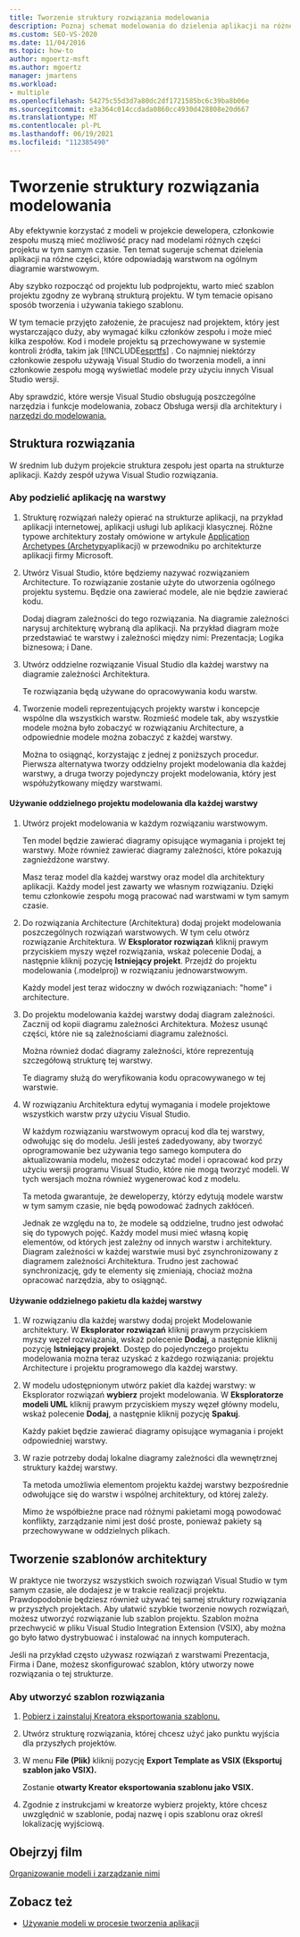 ```yaml
---
title: Tworzenie struktury rozwiązania modelowania
description: Poznaj schemat modelowania do dzielenia aplikacji na różne części, które odpowiadają warstwom na ogólnym diagramie warstwowym.
ms.custom: SEO-VS-2020
ms.date: 11/04/2016
ms.topic: how-to
author: mgoertz-msft
ms.author: mgoertz
manager: jmartens
ms.workload:
- multiple
ms.openlocfilehash: 54275c55d3d7a80dc2df1721585bc6c39ba8b06e
ms.sourcegitcommit: e3a364c014ccdada0860cc4930d428808e20d667
ms.translationtype: MT
ms.contentlocale: pl-PL
ms.lasthandoff: 06/19/2021
ms.locfileid: "112385490"
---
```

# <a name="structure-your-modeling-solution"></a>Tworzenie struktury rozwiązania modelowania

Aby efektywnie korzystać z modeli w projekcie dewelopera, członkowie zespołu muszą mieć możliwość pracy nad modelami różnych części projektu w tym samym czasie. Ten temat sugeruje schemat dzielenia aplikacji na różne części, które odpowiadają warstwom na ogólnym diagramie warstwowym.

Aby szybko rozpocząć od projektu lub podprojektu, warto mieć szablon projektu zgodny ze wybraną strukturą projektu. W tym temacie opisano sposób tworzenia i używania takiego szablonu.

W tym temacie przyjęto założenie, że pracujesz nad projektem, który jest wystarczająco duży, aby wymagać kilku członków zespołu i może mieć kilka zespołów. Kod i modele projektu są przechowywane w systemie kontroli źródła, takim jak [!INCLUDE[esprtfs](../code-quality/includes/esprtfs_md.md)] . Co najmniej niektórzy członkowie zespołu używają Visual Studio do tworzenia modeli, a inni członkowie zespołu mogą wyświetlać modele przy użyciu innych Visual Studio wersji.

Aby sprawdzić, które wersje Visual Studio obsługują poszczególne narzędzia i funkcje modelowania, zobacz Obsługa wersji dla architektury i [narzędzi do modelowania.](../modeling/analyze-and-model-your-architecture.md#VersionSupport)

## <a name="solution-structure"></a>Struktura rozwiązania

W średnim lub dużym projekcie struktura zespołu jest oparta na strukturze aplikacji. Każdy zespół używa Visual Studio rozwiązania.

### <a name="to-divide-an-application-into-layers"></a>Aby podzielić aplikację na warstwy

1. Strukturę rozwiązań należy opierać na strukturze aplikacji, na przykład aplikacji internetowej, aplikacji usługi lub aplikacji klasycznej. Różne typowe architektury zostały omówione w artykule [Application Archetypes (Archetypy](/previous-versions/msp-n-p/ee658107(v=pandp.10))aplikacji) w przewodniku po architekturze aplikacji firmy Microsoft.

2. Utwórz Visual Studio, które będziemy nazywać rozwiązaniem Architecture. To rozwiązanie zostanie użyte do utworzenia ogólnego projektu systemu. Będzie ona zawierać modele, ale nie będzie zawierać kodu.

   Dodaj diagram zależności do tego rozwiązania. Na diagramie zależności narysuj architekturę wybraną dla aplikacji. Na przykład diagram może przedstawiać te warstwy i zależności między nimi: Prezentacja; Logika biznesowa; i Dane.

4. Utwórz oddzielne rozwiązanie Visual Studio dla każdej warstwy na diagramie zależności Architektura.

   Te rozwiązania będą używane do opracowywania kodu warstw.

5. Tworzenie modeli reprezentujących projekty warstw i koncepcje wspólne dla wszystkich warstw. Rozmieść modele tak, aby wszystkie modele można było zobaczyć w rozwiązaniu Architecture, a odpowiednie modele można zobaczyć z każdej warstwy.

   Można to osiągnąć, korzystając z jednej z poniższych procedur. Pierwsza alternatywa tworzy oddzielny projekt modelowania dla każdej warstwy, a druga tworzy pojedynczy projekt modelowania, który jest współużytkowany między warstwami.

#### <a name="use-a-separate-modeling-project-for-each-layer"></a>Używanie oddzielnego projektu modelowania dla każdej warstwy

1. Utwórz projekt modelowania w każdym rozwiązaniu warstwowym.

   Ten model będzie zawierać diagramy opisujące wymagania i projekt tej warstwy. Może również zawierać diagramy zależności, które pokazują zagnieżdżone warstwy.

   Masz teraz model dla każdej warstwy oraz model dla architektury aplikacji. Każdy model jest zawarty we własnym rozwiązaniu. Dzięki temu członkowie zespołu mogą pracować nad warstwami w tym samym czasie.

2. Do rozwiązania Architecture (Architektura) dodaj projekt modelowania poszczególnych rozwiązań warstwowych. W tym celu otwórz rozwiązanie Architektura. W **Eksplorator rozwiązań** kliknij prawym przyciskiem myszy węzeł rozwiązania, wskaż polecenie Dodaj, a następnie kliknij pozycję **Istniejący projekt**. Przejdź do projektu modelowania (.modelproj) w rozwiązaniu jednowarstwowym.

   Każdy model jest teraz widoczny w dwóch rozwiązaniach: "home" i architecture.

3. Do projektu modelowania każdej warstwy dodaj diagram zależności. Zacznij od kopii diagramu zależności Architektura. Możesz usunąć części, które nie są zależnościami diagramu zależności.

   Można również dodać diagramy zależności, które reprezentują szczegółową strukturę tej warstwy.

   Te diagramy służą do weryfikowania kodu opracowywanego w tej warstwie.

4. W rozwiązaniu Architektura edytuj wymagania i modele projektowe wszystkich warstw przy użyciu Visual Studio.

   W każdym rozwiązaniu warstwowym opracuj kod dla tej warstwy, odwołując się do modelu. Jeśli jesteś zadedyowany, aby tworzyć oprogramowanie bez używania tego samego komputera do aktualizowania modelu, możesz odczytać model i opracować kod przy użyciu wersji programu Visual Studio, które nie mogą tworzyć modeli. W tych wersjach można również wygenerować kod z modelu.

   Ta metoda gwarantuje, że deweloperzy, którzy edytują modele warstw w tym samym czasie, nie będą powodować żadnych zakłóceń.

   Jednak ze względu na to, że modele są oddzielne, trudno jest odwołać się do typowych pojęć. Każdy model musi mieć własną kopię elementów, od których jest zależny od innych warstw i architektury. Diagram zależności w każdej warstwie musi być zsynchronizowany z diagramem zależności Architektura. Trudno jest zachować synchronizację, gdy te elementy się zmieniają, chociaż można opracować narzędzia, aby to osiągnąć.

#### <a name="use-a-separate-package-for-each-layer"></a>Używanie oddzielnego pakietu dla każdej warstwy

1. W rozwiązaniu dla każdej warstwy dodaj projekt Modelowanie architektury. W **Eksplorator rozwiązań** kliknij prawym przyciskiem myszy węzeł rozwiązania, wskaż polecenie **Dodaj,** a następnie kliknij pozycję **Istniejący projekt**. Dostęp do pojedynczego projektu modelowania można teraz uzyskać z każdego rozwiązania: projektu Architecture i projektu programowego dla każdej warstwy.

2. W modelu udostępnionym utwórz pakiet dla każdej warstwy: w Eksplorator rozwiązań **wybierz** projekt modelowania. W **Eksploratorze modeli UML** kliknij prawym przyciskiem myszy węzeł główny modelu, wskaż polecenie **Dodaj**, a następnie kliknij pozycję **Spakuj**.

   Każdy pakiet będzie zawierać diagramy opisujące wymagania i projekt odpowiedniej warstwy.

3. W razie potrzeby dodaj lokalne diagramy zależności dla wewnętrznej struktury każdej warstwy.

   Ta metoda umożliwia elementom projektu każdej warstwy bezpośrednie odwołujące się do warstw i wspólnej architektury, od której zależy.

   Mimo że współbieżne prace nad różnymi pakietami mogą powodować konflikty, zarządzanie nimi jest dość proste, ponieważ pakiety są przechowywane w oddzielnych plikach.

## <a name="create-architecture-templates"></a>Tworzenie szablonów architektury

W praktyce nie tworzysz wszystkich swoich rozwiązań Visual Studio w tym samym czasie, ale dodajesz je w trakcie realizacji projektu. Prawdopodobnie będziesz również używać tej samej struktury rozwiązania w przyszłych projektach. Aby ułatwić szybkie tworzenie nowych rozwiązań, możesz utworzyć rozwiązanie lub szablon projektu. Szablon można przechwycić w pliku Visual Studio Integration Extension (VSIX), aby można go było łatwo dystrybuować i instalować na innych komputerach.

Jeśli na przykład często używasz rozwiązań z warstwami Prezentacja, Firma i Dane, możesz skonfigurować szablon, który utworzy nowe rozwiązania o tej strukturze.

### <a name="to-create-a-solution-template"></a>Aby utworzyć szablon rozwiązania

1. [Pobierz i zainstaluj Kreatora eksportowania szablonu.](https://marketplace.visualstudio.com/items?itemName=VisualStudioProductTeam.ExportTemplateWizard)

2. Utwórz strukturę rozwiązania, której chcesz użyć jako punktu wyjścia dla przyszłych projektów.

3. W menu **File (Plik)** kliknij pozycję **Export Template as VSIX (Eksportuj szablon jako VSIX).**

   Zostanie **otwarty Kreator eksportowania szablonu jako VSIX.**

4. Zgodnie z instrukcjami w kreatorze wybierz projekty, które chcesz uwzględnić w szablonie, podaj nazwę i opis szablonu oraz określ lokalizację wyjściową.

## <a name="watch-a-video"></a>Obejrzyj film

[Organizowanie modeli i zarządzanie nimi](https://channel9.msdn.com/blogs/clinted/uml-with-vs-2010-part-9-organizing-and-managing-your-models)

## <a name="see-also"></a>Zobacz też

- [Używanie modeli w procesie tworzenia aplikacji](../modeling/use-models-in-your-development-process.md)
